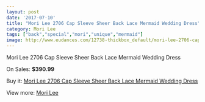 ```yaml
---
layout: post
date: '2017-07-10'
title: "Mori Lee 2706 Cap Sleeve Sheer Back Lace Mermaid Wedding Dress"
category: Mori Lee
tags: ["back","special","mori","unique","mermaid"]
image: http://www.eudances.com/12738-thickbox_default/mori-lee-2706-cap-sleeve-sheer-back-lace-mermaid-wedding-dress.jpg
---
```

Mori Lee 2706 Cap Sleeve Sheer Back Lace Mermaid Wedding Dress

On Sales: **$390.99**
<a href="https://www.eudances.com/en/mori-lee/3906-mori-lee-2706-cap-sleeve-sheer-back-lace-mermaid-wedding-dress.html"><amp-img layout="responsive" width="600" height="600" src="//www.eudances.com/12738-thickbox_default/mori-lee-2706-cap-sleeve-sheer-back-lace-mermaid-wedding-dress.jpg" alt="Mori Lee 2706 Cap Sleeve Sheer Back Lace Mermaid Wedding Dress 0" /></a>
<a href="https://www.eudances.com/en/mori-lee/3906-mori-lee-2706-cap-sleeve-sheer-back-lace-mermaid-wedding-dress.html"><amp-img layout="responsive" width="600" height="600" src="//www.eudances.com/12743-thickbox_default/mori-lee-2706-cap-sleeve-sheer-back-lace-mermaid-wedding-dress.jpg" alt="Mori Lee 2706 Cap Sleeve Sheer Back Lace Mermaid Wedding Dress 1" /></a>
<a href="https://www.eudances.com/en/mori-lee/3906-mori-lee-2706-cap-sleeve-sheer-back-lace-mermaid-wedding-dress.html"><amp-img layout="responsive" width="600" height="600" src="//www.eudances.com/12742-thickbox_default/mori-lee-2706-cap-sleeve-sheer-back-lace-mermaid-wedding-dress.jpg" alt="Mori Lee 2706 Cap Sleeve Sheer Back Lace Mermaid Wedding Dress 2" /></a>
<a href="https://www.eudances.com/en/mori-lee/3906-mori-lee-2706-cap-sleeve-sheer-back-lace-mermaid-wedding-dress.html"><amp-img layout="responsive" width="600" height="600" src="//www.eudances.com/12741-thickbox_default/mori-lee-2706-cap-sleeve-sheer-back-lace-mermaid-wedding-dress.jpg" alt="Mori Lee 2706 Cap Sleeve Sheer Back Lace Mermaid Wedding Dress 3" /></a>
<a href="https://www.eudances.com/en/mori-lee/3906-mori-lee-2706-cap-sleeve-sheer-back-lace-mermaid-wedding-dress.html"><amp-img layout="responsive" width="600" height="600" src="//www.eudances.com/12740-thickbox_default/mori-lee-2706-cap-sleeve-sheer-back-lace-mermaid-wedding-dress.jpg" alt="Mori Lee 2706 Cap Sleeve Sheer Back Lace Mermaid Wedding Dress 4" /></a>
<a href="https://www.eudances.com/en/mori-lee/3906-mori-lee-2706-cap-sleeve-sheer-back-lace-mermaid-wedding-dress.html"><amp-img layout="responsive" width="600" height="600" src="//www.eudances.com/12739-thickbox_default/mori-lee-2706-cap-sleeve-sheer-back-lace-mermaid-wedding-dress.jpg" alt="Mori Lee 2706 Cap Sleeve Sheer Back Lace Mermaid Wedding Dress 5" /></a>

Buy it: [Mori Lee 2706 Cap Sleeve Sheer Back Lace Mermaid Wedding Dress](https://www.eudances.com/en/mori-lee/3906-mori-lee-2706-cap-sleeve-sheer-back-lace-mermaid-wedding-dress.html "Mori Lee 2706 Cap Sleeve Sheer Back Lace Mermaid Wedding Dress")

View more: [Mori Lee](https://www.eudances.com/en/9-mori-lee "Mori Lee")